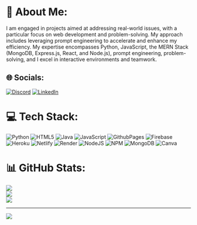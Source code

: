 # 💫 About Me:
I am engaged in projects aimed at addressing real-world issues, with a particular focus on web development and problem-solving. My approach includes leveraging prompt engineering to accelerate and enhance my efficiency. My expertise encompasses Python, JavaScript, the MERN Stack (MongoDB, Express.js, React, and Node.js), prompt engineering, problem-solving, and I excel in interactive environments and teamwork.


## 🌐 Socials:
[![Discord](https://img.shields.io/badge/Discord-%237289DA.svg?logo=discord&logoColor=white)](https://discord.gg/pugalkmc) [![LinkedIn](https://img.shields.io/badge/LinkedIn-%230077B5.svg?logo=linkedin&logoColor=white)](https://linkedin.com/in/pugazhenthi-s-091684241) 

# 💻 Tech Stack:
![Python](https://img.shields.io/badge/python-3670A0?style=for-the-badge&logo=python&logoColor=ffdd54) ![HTML5](https://img.shields.io/badge/html5-%23E34F26.svg?style=for-the-badge&logo=html5&logoColor=white) ![Java](https://img.shields.io/badge/java-%23ED8B00.svg?style=for-the-badge&logo=openjdk&logoColor=white) ![JavaScript](https://img.shields.io/badge/javascript-%23323330.svg?style=for-the-badge&logo=javascript&logoColor=%23F7DF1E) ![GithubPages](https://img.shields.io/badge/github%20pages-121013?style=for-the-badge&logo=github&logoColor=white) ![Firebase](https://img.shields.io/badge/firebase-%23039BE5.svg?style=for-the-badge&logo=firebase) ![Heroku](https://img.shields.io/badge/heroku-%23430098.svg?style=for-the-badge&logo=heroku&logoColor=white) ![Netlify](https://img.shields.io/badge/netlify-%23000000.svg?style=for-the-badge&logo=netlify&logoColor=#00C7B7) ![Render](https://img.shields.io/badge/Render-%46E3B7.svg?style=for-the-badge&logo=render&logoColor=white) ![NodeJS](https://img.shields.io/badge/node.js-6DA55F?style=for-the-badge&logo=node.js&logoColor=white) ![NPM](https://img.shields.io/badge/NPM-%23CB3837.svg?style=for-the-badge&logo=npm&logoColor=white) ![MongoDB](https://img.shields.io/badge/MongoDB-%234ea94b.svg?style=for-the-badge&logo=mongodb&logoColor=white) ![Canva](https://img.shields.io/badge/Canva-%2300C4CC.svg?style=for-the-badge&logo=Canva&logoColor=white)
# 📊 GitHub Stats:
![](https://github-readme-stats.vercel.app/api?username=pugalkmc&theme=dark&hide_border=false&include_all_commits=false&count_private=false)<br/>
![](https://github-readme-streak-stats.herokuapp.com/?user=pugalkmc&theme=dark&hide_border=false)<br/>
![](https://github-readme-stats.vercel.app/api/top-langs/?username=pugalkmc&theme=dark&hide_border=false&include_all_commits=false&count_private=false&layout=compact)

---
[![](https://visitcount.itsvg.in/api?id=pugalkmc&icon=0&color=0)](https://visitcount.itsvg.in)

<!-- Proudly created with GPRM ( https://gprm.itsvg.in ) -->
